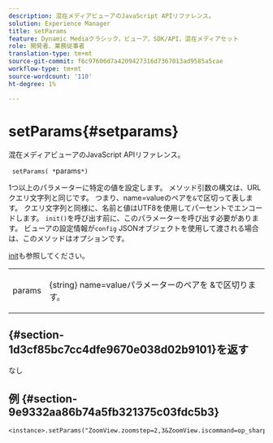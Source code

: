 ```yaml
---
description: 混在メディアビューアのJavaScript APIリファレンス。
solution: Experience Manager
title: setParams
feature: Dynamic Mediaクラシック，ビューア，SDK/API，混在メディアセット
role: 開発者、業務従事者
translation-type: tm+mt
source-git-commit: f6c97606d7a4209427316d7367013ad9585a5cae
workflow-type: tm+mt
source-wordcount: '110'
ht-degree: 1%

---
```



# setParams{#setparams}

混在メディアビューアのJavaScript APIリファレンス。

` setParams( *`params`*)`

1つ以上のパラメーターに特定の値を設定します。 メソッド引数の構文は、URLクエリ文字列と同じです。 つまり、name=valueのペアを`&`で区切って表します。 クエリ文字列と同様に、名前と値はUTF8を使用してパーセントでエンコードします。 `init()`を呼び出す前に、このパラメーターを呼び出す必要があります。 ビューアの設定情報が`config` JSONオブジェクトを使用して渡される場合は、このメソッドはオプションです。

[init](../../../c-html5-s7-aem-asset-viewers/c-html5-mixedmedia-viewer-about/c-html5-mixedmedia-viewer-javascriptapiref/r-html5-mixedmedia-javascriptapiref-init.md#reference-bb4428c155e541b79797f96e17c068ae)も参照してください。

<table id="table_896DFF34A68A403DB93A6D597461A573"> 
 <tbody> 
  <tr> 
   <td colname="col1"> <p> <span class="codeph"> <span class="varname"> params</span> </span> </p> </td> 
   <td colname="col2"> <p> <span class="codeph"> {string}</span> name=valueパラメーターのペアを <span class="codeph"> &amp;で区切ります</span>。 </p> </td> 
  </tr> 
 </tbody> 
</table>

## {#section-1d3cf85bc7cc4dfe9670e038d02b9101}を返す

なし

## 例 {#section-9e9332aa86b74a5fb321375c03fdc5b3}

```
<instance>.setParams("ZoomView.zoomstep=2,3&ZoomView.iscommand=op_sharpen%3d1")
```

